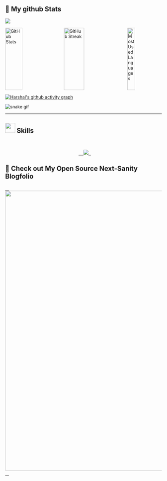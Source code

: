 <h2>👀 My github Stats</h2>

![](https://komarev.com/ghpvc/?username=harshal255&color=blueviolet)

<div style="display: flex; justify-content: space-between;">
   
<img src="https://github-readme-stats.vercel.app/api?username=harshal255&rank_icon=github&theme=vision-friendly-dark" alt="GitHub Stats" style="height: 200px; width:33%">
 
<img src="https://github-readme-streak-stats.herokuapp.com/?user=harshal255&count_private=true&theme=vision-friendly-dark" alt="GitHub Streak" style="height: 200px; width:36%">
<img src="https://github-readme-stats.vercel.app/api/top-langs/?username=harshal255&langs_count=9&theme=vision-friendly-dark&hide_progress=true&exclude_repo=Optifine-Mod-Coder-Pack-1.16.1,Projects" alt="Most Used Languages" style="height: 200px; width:22%">
</div>


[![Harshal's github activity graph](https://github-readme-activity-graph.vercel.app/graph?username=harshal255&theme=merko)](https://github.com/ashutosh00710/github-readme-activity-graph)

![snake gif](https://github.com/harshal255/harshal255/blob/output/snake.svg)



<hr>

<h2><img src = "https://media2.giphy.com/media/QssGEmpkyEOhBCb7e1/giphy.gif?cid=ecf05e47a0n3gi1bfqntqmob8g9aid1oyj2wr3ds3mg700bl&rid=giphy.gif" width = 32px> Skills </h2>
<br>
<p align="center">
  <a href="https://skillicons.dev">
    <img src="https://skillicons.dev/icons?i=html,css,babel,javascript,react,next,tailwind,bootstrap,materialui,nodejs,expressjs,mongodb,typescript,mysql,git,github,vite,jquery,firebase,postman,cpp,java,python,php,vscode,c,vercel,netlify,figma" />
  </a>
</p>


</div>

<h2>👀 Check out My Open Source Next-Sanity Blogfolio</h2>
<a href="https://harshalkahar.vercel.app/">
   <img width="900" src="https://camo.githubusercontent.com/0601087139939dde7b6db6d8e3f7fc9858eacd448254854a5b6d44b0bed37ae6/68747470733a2f2f7265732e636c6f7564696e6172792e636f6d2f646c737871393866722f696d6167652f75706c6f61642f76313639313038303734322f4e65787453616e697479253230426c6f67666f6c696f2f70726f66696c655f6a71663536662e706e67">
   </a>




